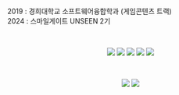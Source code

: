 <br>

2019 : 경희대학교 소프트웨어융합학과 (게임콘텐츠 트랙)  
2024 : 스마일게이트 UNSEEN 2기

<br>

<p align="center">
  <img src="https://img.shields.io/badge/Python-3766AB?style=flat-square&logo=Python&logoColor=white"/>
  <img src="https://img.shields.io/badge/C++-00599C?style=flat-square&logo=C%2B%2B&logoColor=white"/>
  <img src="https://img.shields.io/badge/C Sharp-239120?style=flat-square&logo=C Sharp&logoColor=white"/>
  <img src="https://img.shields.io/badge/Unreal Engine 5-313131?style=flat-square&logo=UnrealEngine&logoColor=white"/>
  <img src="https://img.shields.io/badge/Unity-000000?style=flat-square&logo=Unity&logoColor=white"/>
</p>

<br>

<p align="center">
  <img src="http://mazassumnida.wtf/api/v2/generate_badge?boj=play2ski"/>
  <img src="https://mazandi.herokuapp.com/api?handle=play2ski&theme=warm"/>
</p>
